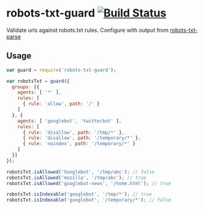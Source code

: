 # robots-txt-guard [![Build Status](https://travis-ci.org/Woorank/robots-txt-guard.svg)](https://travis-ci.org/Woorank/robots-txt-guard)

Validate urls against robots.txt rules. Configure with output from [robots-txt-parse](https://github.com/Woorank/robots-txt-parse/)

## Usage

```js
var guard = require('robots-txt-guard');

var robotsTxt = guard({
  groups: [{
    agents: [ '*' ],
    rules: [
      { rule: 'allow', path: '/' }
    ]
  }, {
    agents: [ 'googlebot', 'twitterbot' ],
    rules: [
      { rule: 'disallow', path: '/tmp/*' },
      { rule: 'disallow', path: '/temporary/*' },
      { rule: 'noindex', path: '/temporary/*' }
    ]
  }]
});

robotsTxt.isAllowed('Googlebot', '/tmp/abc'); // false
robotsTxt.isAllowed('mozilla', '/tmp/abc'); // true
robotsTxt.isAllowed('googlebot-news', '/home.html'); // true

robotsTxt.isIndexable('googlebot', '/tmp/*'); // true
robotsTxt.isIndexable('googlebot', '/temporary/*'); // false
```
